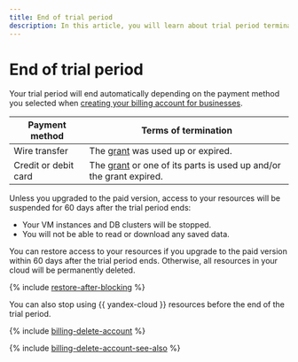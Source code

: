 ```yaml
---
title: End of trial period
description: In this article, you will learn about trial period termination.
---
```


# End of trial period

Your trial period will end automatically depending on the payment method you selected when [creating your billing account for businesses](../../../billing/quickstart/index.md).

Payment method | Terms of termination
----- | -----  
Wire transfer | The [grant](../../usage-grant.md) was used up or expired.
Credit or debit card  | The [grant](../../usage-grant.md) or one of its parts is used up and/or the grant expired.

Unless you upgraded to the paid version, access to your resources will be suspended for 60 days after the trial period ends:
* Your VM instances and DB clusters will be stopped.
* You will not be able to read or download any saved data.

You can restore access to your resources if you upgrade to the paid version within 60 days after the trial period ends. Otherwise, all resources in your cloud will be permanently deleted.

{% include [restore-after-blocking](../../../_includes/restore-after-blocking.md) %}

You can also stop using {{ yandex-cloud }} resources before the end of the trial period.

{% include [billing-delete-account](../../../_includes/billing/billing-delete-account.md) %}

{% include [billing-delete-account-see-also](../../../_includes/billing/billing-delete-account-see-also.md) %}
